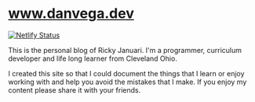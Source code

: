 # www.danvega.dev

[![Netlify Status](https://api.netlify.com/api/v1/badges/261d537d-3c89-48cf-b517-b4ab4b1f18ed/deploy-status)](https://app.netlify.com/sites/elegant-swirles-ca29d5/deploys)

This is the personal blog of Ricky Januari. I'm a programmer, curriculum developer and life long learner from Cleveland Ohio.

I created this site so that I could document the things that I learn or enjoy working with and help you avoid the mistakes that I make. If you enjoy my content please share it with your friends.
